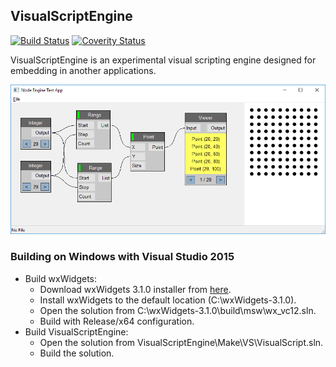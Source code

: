 ## VisualScriptEngine

[![Build Status](https://travis-ci.org/kovacsv/VisualScriptEngine.svg?branch=master)](https://travis-ci.org/kovacsv/VisualScriptEngine)
[![Coverity Status](https://scan.coverity.com/projects/14955/badge.svg)](https://scan.coverity.com/projects/kovacsv-visualscriptengine)

VisualScriptEngine is an experimental visual scripting engine designed for embedding in another applications.

![Screenshot](Documentation/Screenshots/WindowsTestApp01.png?raw=true "Windows Test Application")

### Building on Windows with Visual Studio 2015

- Build wxWidgets:
  - Download wxWidgets 3.1.0 installer from [here](https://github.com/wxWidgets/wxWidgets/releases/download/v3.1.0/wxMSW-3.1.0-Setup.exe).
  - Install wxWidgets to the default location (C:\wxWidgets-3.1.0).
  - Open the solution from C:\wxWidgets-3.1.0\build\msw\wx_vc12.sln.
  - Build with Release/x64 configuration.
- Build VisualScriptEngine:
  - Open the solution from VisualScriptEngine\Make\VS\VisualScript.sln.
  - Build the solution.
